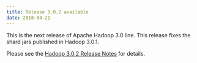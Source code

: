 ```yaml
---
title: Release 3.0.2 available
date: 2018-04-21
---
```

<!---
  Licensed under the Apache License, Version 2.0 (the "License");
  you may not use this file except in compliance with the License.
  You may obtain a copy of the License at

   http://www.apache.org/licenses/LICENSE-2.0

  Unless required by applicable law or agreed to in writing, software
  distributed under the License is distributed on an "AS IS" BASIS,
  WITHOUT WARRANTIES OR CONDITIONS OF ANY KIND, either express or implied.
  See the License for the specific language governing permissions and
  limitations under the License. See accompanying LICENSE file.
-->


This is the next release of Apache Hadoop 3.0 line. This release fixes
the shard jars published in Hadoop 3.0.1.

Please see the [Hadoop 3.0.2 Release
Notes](https://hadoop.apache.org/docs/r3.0.2/hadoop-project-dist/hadoop-common/releasenotes.html)
for details.

